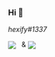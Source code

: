 ### Hi 👋
<p align="center">
<p>
  <em>hexify#1337</em>
</p>
<p>
            <a>
                <img align="center" src="https://img.shields.io/badge/-Developer-orange"/>
            </a> &nbsp; &
            <a>
                <img align="center" src="https://img.shields.io/badge/-%20reverse%20engineer-blue"/>
            </a> &nbsp;
 </p>
